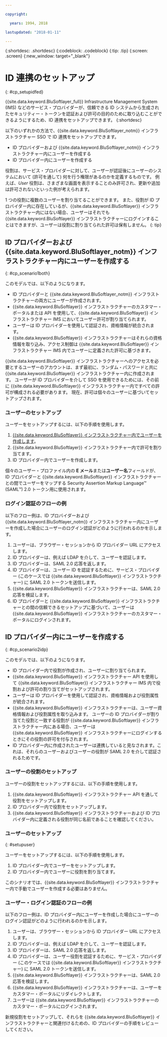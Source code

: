 ```yaml
---

copyright:

  years: 1994, 2018

lastupdated: "2018-01-11"

---
```


{:shortdesc: .shortdesc}
{:codeblock: .codeblock}
{:tip: .tip}
{:screen: .screen}
{:new_window: target="_blank"}

# ID 連携のセットアップ
{: #cp_setupidfed}

{{site.data.keyword.BluSoftlayer_full}} Infrastructure Management System (IMS) などのサービス・プロバイダーが、信頼できる ID システムから生成されたセキュリティー・トークンを認証および許可の目的のために取り込むことができるようにするため、ID 連携をセットアップできます。
{:shortdesc}

以下のいずれかの方法で、{{site.data.keyword.BluSoftlayer_notm}} インフラストラクチャー SSO で ID 連携をセットアップできます。
* ID プロバイダーおよび {{site.data.keyword.BluSoftlayer_notm}} インフラストラクチャー内にユーザーを作成する
* ID プロバイダー内にユーザーを作成する

役割は、サービス・プロバイダーに対して、ユーザーが認証後にユーザーのシステムにおいて (許可を通して) 何を行う権限があるのかを定義するものです。 例えば、*User* 役割は、さまざまな画面を表示することのみ許可され、更新や追加は許可されないといった例が考えられます。

1 つの役割に複数のユーザーを割り当てることができます。 また、役割が ID プロバイダー内に存在しているが、{{site.data.keyword.BluSoftlayer}} インフラストラクチャー内にはない場合、ユーザーはそれでも {{site.data.keyword.BluSoftlayer}} インフラストラクチャーにログインすることはできますが、ユーザーは役割に割り当てられた許可は保有しません。
{: tip}


## ID プロバイダーおよび {{site.data.keyword.BluSoftlayer_notm}} インフラストラクチャー内にユーザーを作成する
{: #cp_scenario1both}

このモデルでは、以下のようになります。
* ID プロバイダーと {{site.data.keyword.BluSoftlayer_notm}} インフラストラクチャーの両方にユーザーが作成されます。
* {{site.data.keyword.BluSoftlayer}} インフラストラクチャーのカスタマー・ポータルまたは API を使用して、{{site.data.keyword.BluSoftlayer}} インフラストラクチャー IMS においてユーザー許可が割り当てられます。
* ユーザーは ID プロバイダーを使用して認証され、資格情報が統合されます。
* {{site.data.keyword.BluSoftlayer}} インフラストラクチャーはそれらの資格情報を取り込み、アクセス制御は {{site.data.keyword.BluSoftlayer}} インフラストラクチャー IMS 内でユーザーに定義された許可に基づきます。

{{site.data.keyword.BluSoftlayer}} インフラストラクチャーへのアクセスを必要とするユーザーのアカウントは、まず最初に、ランダム・パスワードと共に {{site.data.keyword.BluSoftlayer}} インフラストラクチャー内に作成されます。 ユーザーが ID プロバイダーを介して SSO を使用できるためには、その前に {{site.data.keyword.BluSoftlayer}} インフラストラクチャー内ですべての許可が構成される必要があります。 現在、許可は個々のユーザーに基づいてセットアップされます。

### ユーザーのセットアップ
ユーザーをセットアップするには、以下の手順を使用します。

1. [{{site.data.keyword.BluSoftlayer}} インフラストラクチャー内でユーザーを作成します](/docs/customer-portal/cpmanacctadduser.html#customerportal_addusertocpacct)。
2. {{site.data.keyword.BluSoftlayer}} インフラストラクチャー内で許可を割り当てます。
3. ID プロバイダー内でユーザーを作成します。

個々のユーザー・プロファイル内の **E メール**または**ユーザー名**フィールドが、ID プロバイダーと {{site.data.keyword.BluSoftlayer}} インフラストラクチャーとの間でユーザーをマップする Security Assertion Markup Language&trade;  (SAML&trade;) 2.0 トークン用に使用されます。

### ログイン認証のフローの例
以下のフロー例は、ID プロバイダーおよび {{site.data.keyword.BluSoftlayer_notm}} インフラストラクチャー内にユーザーを作成した場合にユーザーのログイン認証がどのように行われるのかを示します。
1. ユーザーは、ブラウザー・セッションから ID プロバイダー URL にアクセスします。
2. ID プロバイダーは、例えば LDAP を介して、ユーザーを認証します。
3. ID プロバイダーは、SAML 2.0 応答を返します。
4. ID プロバイダーは、ユーザー ID を認証するために、サービス・プロバイダー (このケースでは {{site.data.keyword.BluSoftlayer}} インフラストラクチャー) に SAML 2.0 トークンを送信します。
5. {{site.data.keyword.BluSoftlayer}} インフラストラクチャーは、SAML 2.0 応答を検証します。
6. ID プロバイダーと {{site.data.keyword.BluSoftlayer}} インフラストラクチャーとの間の信頼できるセットアップに基づいて、ユーザーは {{site.data.keyword.BluSoftlayer}} インフラストラクチャーのカスタマー・ポータルにログインされます。


## ID プロバイダー内にユーザーを作成する
{: #cp_scenario2idp}

このモデルでは、以下のようになります。
* ID プロバイダー内で役割が作成され、ユーザーに割り当てられます。
* {{site.data.keyword.BluSoftlayer}} インフラストラクチャー API を使用して {{site.data.keyword.BluSoftlayer}} インフラストラクチャー IMS 内で役割および許可の割り当てがセットアップされます。
* ユーザーは ID プロバイダーを使用して認証され、資格情報および役割属性が統合されます。
* {{site.data.keyword.BluSoftlayer}} インフラストラクチャーは、ユーザー資格情報および役割属性を取り込みます。 ユーザーの ID プロバイダーが割り当てた役割と一致する役割が {{site.data.keyword.BluSoftlayer}} インフラストラクチャー内にある場合、ユーザーは {{site.data.keyword.BluSoftlayer}} インフラストラクチャーにログインするときにその役割の許可を付与されます。
* ID プロバイダー内に作成されたユーザーは連携していると見なされます。これは、それらのユーザーおよびユーザーの役割が SAML 2.0 を介して認証されるためです。

### ユーザーの役割のセットアップ
ユーザーの役割をセットアップするには、以下の手順を使用します。

1. {{site.data.keyword.BluSoftlayer}} インフラストラクチャー API を通して役割をセットアップします。
2. ID プロバイダー内で役割をセットアップします。
3. {{site.data.keyword.BluSoftlayer}} インフラストラクチャーおよび ID プロバイダー内に定義される役割が同じ名前であることを確認してください。

### ユーザーのセットアップ
{: #setupuser}

ユーザーをセットアップするには、以下の手順を使用します。

1. ID プロバイダー内でユーザーをセットアップします。
2. ID プロバイダー内でユーザーに役割を割り当てます。

このシナリオでは、{{site.data.keyword.BluSoftlayer}} インフラストラクチャー内で手動でユーザーを作成する必要はありません。

### ユーザー・ログイン認証のフローの例
以下のフロー例は、ID プロバイダー内にユーザーを作成した場合にユーザーのログイン認証がどのように行われるのかを示します。
1. ユーザーは、ブラウザー・セッションから ID プロバイダー URL にアクセスします。
2. ID プロバイダーは、例えば LDAP を介して、ユーザーを認証します。
3. ID プロバイダーは、SAML 2.0 応答を返します。
4. ID プロバイダーは、ユーザー役割を認証するために、サービス・プロバイダー (このケースでは {{site.data.keyword.BluSoftlayer}} インフラストラクチャー) に SAML 2.0 トークンを送信します。
5. {{site.data.keyword.BluSoftlayer}} インフラストラクチャーは、SAML 2.0 応答を検証します。
6. {{site.data.keyword.BluSoftlayer}} インフラストラクチャーは、ユーザーをカスタマー・ポータルにリダイレクトします。
7. ユーザーは {{site.data.keyword.BluSoftlayer}} インフラストラクチャーのカスタマー・ポータルにログインされます。

新規役割をセットアップして、それらを {{site.data.keyword.BluSoftlayer}} インフラストラクチャーと関連付けるための、ID プロバイダーの手順をレビューしてください。

